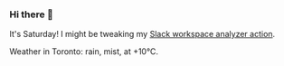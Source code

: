 ### Hi there :wave:

It's Saturday! I might be tweaking my [Slack workspace analyzer action](https://github.com/bewuethr/slack-analyzer).

Weather in Toronto: rain, mist, at +10°C.

